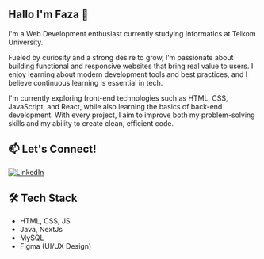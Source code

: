 ## Hallo I'm Faza 👋
I'm a Web Development enthusiast currently studying Informatics at Telkom University.

Fueled by curiosity and a strong desire to grow, I’m passionate about building functional and responsive websites that bring real value to users. I enjoy learning about modern development tools and best practices, and I believe continuous learning is essential in tech.

I'm currently exploring front-end technologies such as HTML, CSS, JavaScript, and React, while also learning the basics of back-end development. With every project, I aim to improve both my problem-solving skills and my ability to create clean, efficient code.

## 📫 Let's Connect!
[![LinkedIn](https://img.shields.io/badge/LinkedIn-blue?logo=linkedin&style=flat)](https://www.linkedin.com/in/faza-farih-riyadi/)

## 🛠️ Tech Stack
- HTML, CSS, JS
- Java, NextJs
- MySQL
- Figma (UI/UX Design)
